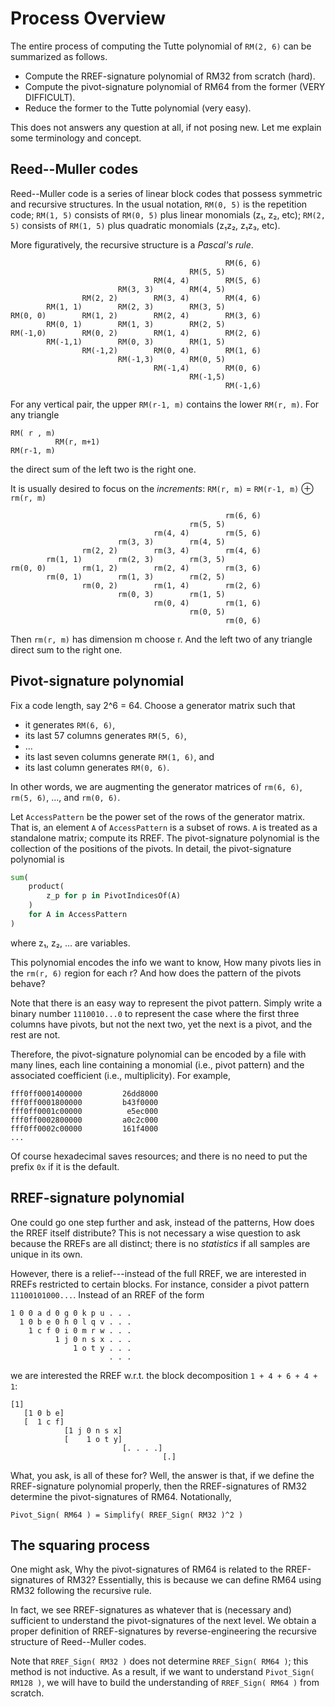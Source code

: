 
# Process Overview

The entire process of computing the Tutte polynomial of `RM(2, 6)`
can be summarized as follows.

* Compute the RREF-signature polynomial of RM32 from scratch (hard).
* Compute the pivot-signature polynomial of RM64 from the former
    (VERY DIFFICULT).
* Reduce the former to the Tutte polynomial (very easy).

This does not answers any question at all, if not posing new.
Let me explain some terminology and concept.

## Reed--Muller codes

Reed--Muller code is a series of linear block codes
that possess symmetric and recursive structures.
In the usual notation, `RM(0, 5)` is the repetition code;
`RM(1, 5)` consists of `RM(0, 5)` plus linear monomials (z₁, z₂, etc);
`RM(2, 5)` consists of `RM(1, 5)` plus quadratic monomials (z₁z₂, z₁z₃, etc).

More figuratively, the recursive structure is a *Pascal's rule*.

```text
                                                RM(6, 6)
                                        RM(5, 5)
                                RM(4, 4)        RM(5, 6)
                        RM(3, 3)        RM(4, 5)
                RM(2, 2)        RM(3, 4)        RM(4, 6)
        RM(1, 1)        RM(2, 3)        RM(3, 5)
RM(0, 0)        RM(1, 2)        RM(2, 4)        RM(3, 6)
        RM(0, 1)        RM(1, 3)        RM(2, 5)
RM(-1,0)        RM(0, 2)        RM(1, 4)        RM(2, 6)
        RM(-1,1)        RM(0, 3)        RM(1, 5)
                RM(-1,2)        RM(0, 4)        RM(1, 6)
                        RM(-1,3)        RM(0, 5)
                                RM(-1,4)        RM(0, 6)
                                        RM(-1,5)
                                                RM(-1,6)
```

For any vertical pair, the upper `RM(r-1, m)` contains the lower `RM(r, m)`.
For any triangle

```text
RM( r , m)
          RM(r, m+1)
RM(r-1, m)
```

the direct sum of the left two is the right one.

It is usually desired to focus on the *increments*:
`RM(r, m)` = `RM(r-1, m)` ⊕ `rm(r, m)`

```text
                                                rm(6, 6)
                                        rm(5, 5)
                                rm(4, 4)        rm(5, 6)
                        rm(3, 3)        rm(4, 5)
                rm(2, 2)        rm(3, 4)        rm(4, 6)
        rm(1, 1)        rm(2, 3)        rm(3, 5)
rm(0, 0)        rm(1, 2)        rm(2, 4)        rm(3, 6)
        rm(0, 1)        rm(1, 3)        rm(2, 5)
                rm(0, 2)        rm(1, 4)        rm(2, 6)
                        rm(0, 3)        rm(1, 5)
                                rm(0, 4)        rm(1, 6)
                                        rm(0, 5)
                                                rm(0, 6)
```

Then `rm(r, m)` has dimension m choose r.
And the left two of any triangle direct sum to the right one.

## Pivot-signature polynomial

Fix a code length, say 2^6 = 64.
Choose a generator matrix such that

* it generates `RM(6, 6)`,
* its last 57 columns generates `RM(5, 6)`,
* ...
* its last seven columns generate `RM(1, 6)`, and
* its last column generates `RM(0, 6)`.

In other words, we are augmenting the generator matrices
of `rm(6, 6)`, `rm(5, 6)`, ..., and `rm(0, 6)`.

Let `AccessPattern` be the power set of the rows of the generator matrix.
That is, an element `A` of `AccessPattern` is a subset of rows.
`A` is treated as a standalone matrix; compute its RREF.
The pivot-signature polynomial is the collection of the positions of the pivots.
In detail, the pivot-signature polynomial is

```python
sum(
    product(
        z_p for p in PivotIndicesOf(A)
    )
    for A in AccessPattern
)
```

where z₁, z₂, ... are variables.

This polynomial encodes the info we want to know,
How many pivots lies in the `rm(r, 6)` region for each r?
And how does the pattern of the pivots behave?

Note that there is an easy way to represent the pivot pattern.
Simply write a binary number `1110010...0` to represent the case
where the first three columns have pivots, but not the next two,
yet the next is a pivot, and the rest are not.

Therefore, the pivot-signature polynomial can be encoded
by a file with many lines, each line containing a monomial (i.e., pivot pattern)
and the associated coefficient (i.e., multiplicity).
For example,

```text
fff0ff0001400000         26dd8000
fff0ff0001800000         b43f0000
fff0ff0001c00000          e5ec000
fff0ff0002800000         a0c2c000
fff0ff0002c00000         161f4000
...
```

Of course hexadecimal saves resources;
and there is no need to put the prefix `0x` if it is the default.

## RREF-signature polynomial

One could go one step further and ask, instead of the patterns,
How does the RREF itself distribute?
This is not necessary a wise question to ask because the RREFs are all distinct;
there is no *statistics* if all samples are unique in its own.

However, there is a relief---instead of the full RREF,
we are interested in RREFs restricted to certain blocks.
For instance, consider a pivot pattern `11100101000...`.
Instead of an RREF of the form

```text
1 0 0 a d 0 g 0 k p u . . .
  1 0 b e 0 h 0 l q v . . .
    1 c f 0 i 0 m r w . . .
          1 j 0 n s x . . .
              1 o t y . . .
                      . . .
```

we are interested the RREF w.r.t. the block decomposition `1 + 4 + 6 + 4 + 1`:

```text
[1]
   [1 0 b e]
   [  1 c f]
            [1 j 0 n s x]
            [    1 o t y]
                         [. . . .]
                                  [.]
```

What, you ask, is all of these for?
Well, the answer is that, if we define the RREF-signature polynomial properly,
then the RREF-signatures of RM32 determine the pivot-signatures of RM64.
Notationally,

```text
Pivot_Sign( RM64 ) = Simplify( RREF_Sign( RM32 )^2 )
```

## The squaring process

One might ask, Why the pivot-signatures of RM64
is related to the RREF-signatures of RM32?
Essentially, this is because
we can define RM64 using RM32 following the recursive rule.

In fact, we see RREF-signatures as whatever that is (necessary and) sufficient
to understand the pivot-signatures of the next level.
We obtain a proper definition of RREF-signatures by
reverse-engineering the recursive structure of Reed--Muller codes.

Note that `RREF_Sign( RM32 )` does not determine `RREF_Sign( RM64 )`;
this method is not inductive.
As a result, if we want to understand `Pivot_Sign( RM128 )`,
we will have to build the understanding of `RREF_Sign( RM64 )` from scratch.
